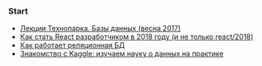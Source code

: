 ### Start

- [Лекции Технопарка. Базы данных (весна 2017)](https://habr.com/company/mailru/blog/329928/)
- [Как стать React разработчиком в 2018 году (и не только react/2018)](https://habr.com/company/mailru/blog/425821/)
- [Как работает реляционная БД](https://habr.com/company/mailru/blog/266811/)
- [Знакомство с Kaggle: изучаем науку о данных на практике](https://tproger.ru/translations/kaggle-competitions-introduction/)
